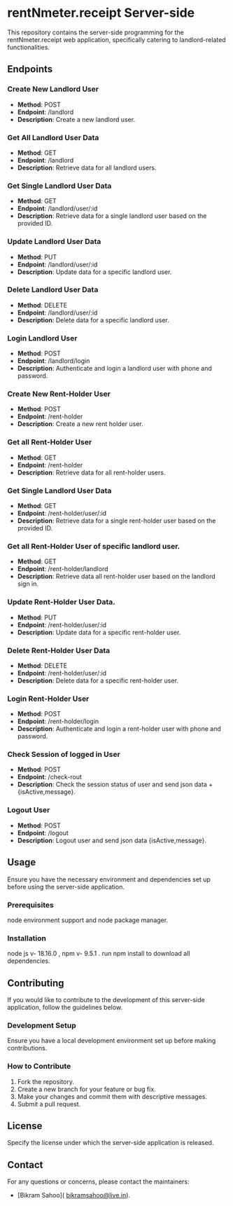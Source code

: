 
# rentNmeter.receipt Server-side

This repository contains the server-side programming for the rentNmeter.receipt web application, specifically catering to landlord-related functionalities.

## Endpoints

### Create New Landlord User

- **Method**: POST
- **Endpoint**: /landlord
- **Description**: Create a new landlord user.

### Get All Landlord User Data

- **Method**: GET
- **Endpoint**: /landlord
- **Description**: Retrieve data for all landlord users.

### Get Single Landlord User Data

- **Method**: GET
- **Endpoint**: /landlord/user/:id
- **Description**: Retrieve data for a single landlord user based on the provided ID.

### Update Landlord User Data

- **Method**: PUT
- **Endpoint**: /landlord/user/:id
- **Description**: Update data for a specific landlord user.

### Delete Landlord User Data

- **Method**: DELETE
- **Endpoint**: /landlord/user/:id
- **Description**: Delete data for a specific landlord user.

### Login Landlord User

- **Method**: POST
- **Endpoint**: /landlord/login
- **Description**: Authenticate and login a landlord user with phone and password.

###  Create New Rent-Holder User

- **Method**: POST
- **Endpoint**: /rent-holder
- **Description**: Create a new rent holder user.

###  Get all Rent-Holder User

- **Method**: GET
- **Endpoint**: /rent-holder
- **Description**: Retrieve data for all rent-holder users.

###  Get Single Landlord User Data

- **Method**: GET
- **Endpoint**: /rent-holder/user/:id
- **Description**: Retrieve data for a single rent-holder user based on the provided ID.

###  Get all Rent-Holder User of specific landlord user.

- **Method**: GET
- **Endpoint**: /rent-holder/landlord
- **Description**: Retrieve data  all rent-holder user based on the landlord sign in.

###  Update Rent-Holder User Data.

- **Method**: PUT
- **Endpoint**: /rent-holder/user/:id
- **Description**: Update data for a specific rent-holder user.

### Delete Rent-Holder User Data

- **Method**: DELETE
- **Endpoint**: /rent-holder/user/:id
- **Description**: Delete data for a specific rent-holder user.

### Login Rent-Holder User

- **Method**: POST
- **Endpoint**: /rent-holder/login
- **Description**: Authenticate and login a rent-holder user with phone and password.

### Check Session of logged in User

- **Method**: POST
- **Endpoint**: /check-rout
- **Description**: Check the session status of user and send json data + {isActive,message}.

### Logout User

- **Method**: POST
- **Endpoint**: /logout
- **Description**: Logout user and send json data {isActive,message}.

## Usage

Ensure you have the necessary environment and dependencies set up before using the server-side application.

### Prerequisites

node environment support and node package manager.

### Installation

node js v- 18.16.0 , npm v- 9.5.1 . run npm install to download all dependencies.

## Contributing

If you would like to contribute to the development of this server-side application, follow the guidelines below.

### Development Setup

Ensure you have a local development environment set up before making contributions.

### How to Contribute

1. Fork the repository.
2. Create a new branch for your feature or bug fix.
3. Make your changes and commit them with descriptive messages.
4. Submit a pull request.

## License

Specify the license under which the server-side application is released.

## Contact

For any questions or concerns, please contact the maintainers:

- [Bikram Sahoo]( <a href= "mailto:bikramsahoo@live.in">bikramsahoo@live.in</a>).